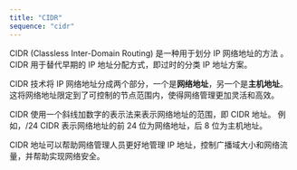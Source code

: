 ```yaml
---
title: "CIDR"
sequence: "cidr"
---
```


CIDR (Classless Inter-Domain Routing) 是一种用于划分 IP 网络地址的方法
。CIDR 用于替代早期的 IP 地址分配方式，即过时的分类 IP 地址方案。

CIDR 技术将 IP 网络地址分成两个部分，一个是**网络地址**，另一个是**主机地址**。
这将网络地址限定到了可控制的节点范围内，使得网络管理更加灵活和高效。

CIDR 使用一个斜线加数字的表示法来表示网络地址的范围，即 CIDR 地址。
例如，/24 CIDR 表示网络地址的前 24 位为网络地址，后 8 位为主机地址。

CIDR 地址可以帮助网络管理人员更好地管理 IP 地址，控制广播域大小和网络流量，并帮助实现网络安全。
